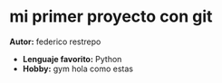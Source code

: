 # mi primer proyecto con git 
**Autor:** federico restrepo
- **Lenguaje favorito:** Python
- **Hobby:** gym 
hola como estas 
